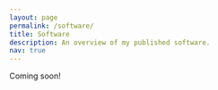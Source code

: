 ```yaml
---
layout: page
permalink: /software/
title: Software
description: An overview of my published software.
nav: true
---
```


Coming soon!
